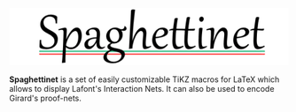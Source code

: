![logo](spaghettinet-logo.png)

**Spaghettinet** is a set of easily customizable TiKZ macros for LaTeX which allows to display Lafont's Interaction Nets. It can also be used to encode Girard's proof-nets.

